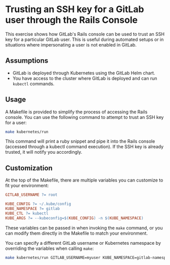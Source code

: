 # Trusting an SSH key for a GitLab user through the Rails Console

This exercise shows how GitLab's Rails console can be used to trust an SSH key for a particular GitLab user. This is useful during automated setups or in situations where impersonating a user is not enabled in GitLab.

## Assumptions

- GitLab is deployed through Kubernetes using the GitLab Helm chart.
- You have access to the cluster where GitLab is deployed and can run `kubectl` commands.

## Usage

A Makefile is provided to simplify the process of accessing the Rails console. You can use the following command to attempt to trust an SSH key for a user:

```bash
make kubernetes/run
```

This command will print a ruby snippet and pipe it into the Rails console (accessed through a kubectl command execution). If the SSH key is already trusted, it will notify you accordingly.

## Customization

At the top of the Makefile, there are multiple variables you can customize to fit your environment:

```makefile
GITLAB_USERNAME ?= root

KUBE_CONFIG ?= ~/.kube/config
KUBE_NAMESPACE ?= gitlab
KUBE_CTL ?= kubectl
KUBE_ARGS ?= --kubeconfig=$(KUBE_CONFIG) -n $(KUBE_NAMESPACE)
```

These variables can be passed in when invoking the `make` command, or you can modify them directly in the Makefile to match your environment.

You can specify a different GitLab username or Kubernetes namespace by overriding the variables when calling `make`:

```bash
make kubernetes/run GITLAB_USERNAME=myuser KUBE_NAMESPACE=gitlab-namespace
```
